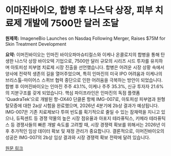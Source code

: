 # 이마진바이오, 합병 후 나스닥 상장, 피부 치료제 개발에 7500만 달러 조달

**원제목:** ImageneBio Launches on Nasdaq Following Merger, Raises $75M for Skin Treatment Development

**요약:** 이머진바이오는 인마진 바이오파마슈티컬스와 이케나 온콜로지의 합병을 통해 탄생한 나스닥 상장 바이오텍 기업으로, 7500만 달러 규모의 시리즈 시드 투자를 유치하며 아토피성 피부염 치료제 시장 진출을 선언했습니다.  합병은 어려운 시장 상황 속에서 양사에 전략적 생존의 길을 열어주었으며, 특히 인마진의 미국 IPO 어려움과 이케나의 브리스톨-마이어스 스퀴브 협력 중단으로 인한 어려움을 극복하는 방안이 되었습니다.  합병 후 이머진바이오는 인마진 주주 43.1%, 이케나 주주 35.3%, 신규 투자자 21.6%의 지분구조를 갖게 되었습니다.  핵심 파이프라인은 인마진의 독점 플랫폼 'QuadraTek'으로 개발된 항-OX40 단클론 항체 IMG-007로, 아토피성 피부염과 원형탈모증에 대한 2a상 시험을 완료했으며, 2026년 4분기에 2b상 결과가 예상됩니다.  IMG-007은 기존 치료제보다 투여 빈도를 획기적으로 줄일 수 있는 잠재력을 지니고 있으나,  듀픽센트 등 경쟁 약물의 높은 시장 점유율과 아포지 테라퓨틱스, 키메라 테라퓨틱스 등 경쟁사들의 빠른 개발 속도를 고려할 때,  시장 경쟁력 확보를 위해서는 2026년 이후 추가적인 임상 데이터 확보 및 재정 관리가 중요합니다.  결론적으로, 이머진바이오의 성공은 IMG-007의 2b상 임상 결과와 시장 경쟁력 확보 전략에 달려 있습니다.

[원문 링크](https://www.ctol.digital/news/imagenebio-launches-nasdaq-merger-raises-75m-skin-treatment/)
